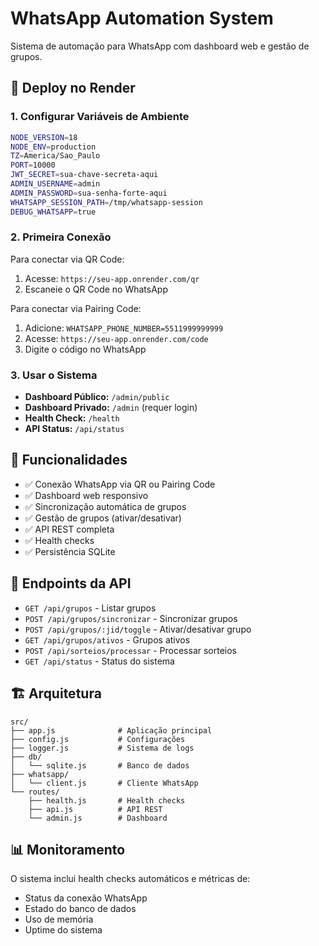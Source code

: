 # WhatsApp Automation System

Sistema de automação para WhatsApp com dashboard web e gestão de grupos.

## 🚀 Deploy no Render

### 1. Configurar Variáveis de Ambiente

```bash
NODE_VERSION=18
NODE_ENV=production
TZ=America/Sao_Paulo
PORT=10000
JWT_SECRET=sua-chave-secreta-aqui
ADMIN_USERNAME=admin
ADMIN_PASSWORD=sua-senha-forte-aqui
WHATSAPP_SESSION_PATH=/tmp/whatsapp-session
DEBUG_WHATSAPP=true
```

### 2. Primeira Conexão

Para conectar via QR Code:
1. Acesse: `https://seu-app.onrender.com/qr`
2. Escaneie o QR Code no WhatsApp

Para conectar via Pairing Code:
1. Adicione: `WHATSAPP_PHONE_NUMBER=5511999999999`
2. Acesse: `https://seu-app.onrender.com/code`
3. Digite o código no WhatsApp

### 3. Usar o Sistema

- **Dashboard Público:** `/admin/public`
- **Dashboard Privado:** `/admin` (requer login)
- **Health Check:** `/health`
- **API Status:** `/api/status`

## 📱 Funcionalidades

- ✅ Conexão WhatsApp via QR ou Pairing Code
- ✅ Dashboard web responsivo
- ✅ Sincronização automática de grupos
- ✅ Gestão de grupos (ativar/desativar)
- ✅ API REST completa
- ✅ Health checks
- ✅ Persistência SQLite

## 🔧 Endpoints da API

- `GET /api/grupos` - Listar grupos
- `POST /api/grupos/sincronizar` - Sincronizar grupos
- `POST /api/grupos/:jid/toggle` - Ativar/desativar grupo
- `GET /api/grupos/ativos` - Grupos ativos
- `POST /api/sorteios/processar` - Processar sorteios
- `GET /api/status` - Status do sistema

## 🏗️ Arquitetura

```
src/
├── app.js              # Aplicação principal
├── config.js           # Configurações
├── logger.js           # Sistema de logs
├── db/
│   └── sqlite.js       # Banco de dados
├── whatsapp/
│   └── client.js       # Cliente WhatsApp
└── routes/
    ├── health.js       # Health checks
    ├── api.js          # API REST
    └── admin.js        # Dashboard
```

## 📊 Monitoramento

O sistema inclui health checks automáticos e métricas de:
- Status da conexão WhatsApp
- Estado do banco de dados
- Uso de memória
- Uptime do sistema

